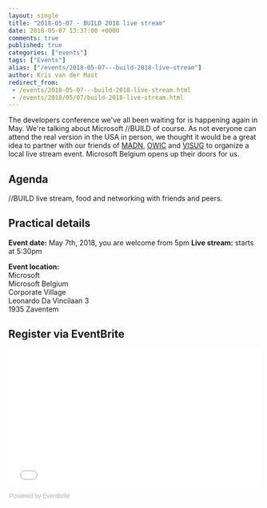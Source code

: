 ```yaml
---
layout: single
title: "2018-05-07 - BUILD 2018 live stream"
date: 2018-05-07 13:37:00 +0000
comments: true
published: true
categories: ["events"]
tags: ["Events"]
alias: ["/events/2018-05-07---build-2018-live-stream"]
author: Kris van der Mast
redirect_from:
 - /events/2018-05-07---build-2018-live-stream.html
 - /events/2018/05/07/build-2018-live-stream.html
---
```


The developers conference we've all been waiting for is happening again in May. We're talking about Microsoft //BUILD of course. As not everyone can attend the real version in the USA in person, we thought it would be a great idea to partner with our friends of [MADN](http://www.madn.be), [OWIC](http://www.owic.be) and [VISUG](http://www.visug.be) to organize a local live stream event. Microsoft Belgium opens up their doors for us. 

## Agenda
//BUILD live stream, food and networking with friends and peers.

## Practical details
**Event date:** May 7th, 2018, you are welcome from 5pm
**Live stream:** starts at 5:30pm

**Event location:**<br />
Microsoft<br />
Microsoft Belgium<br/>
Corporate Village<br/>
Leonardo Da Vincilaan 3<br/>
1935  Zaventem

## Register via EventBrite
<div style="width:100%; text-align:left;"><iframe src="//eventbrite.com/tickets-external?eid=43317846846&ref=etckt" frameborder="0" height="275" width="100%" vspace="0" hspace="0" marginheight="5" marginwidth="5" scrolling="auto" allowtransparency="true"></iframe><div style="font-family:Helvetica, Arial; font-size:12px; padding:10px 0 5px; margin:2px; width:100%; text-align:left;" ><a class="powered-by-eb" style="color: #ADB0B6; text-decoration: none;" target="_blank" href="http://www.eventbrite.com/">Powered by Eventbrite</a></div></div>